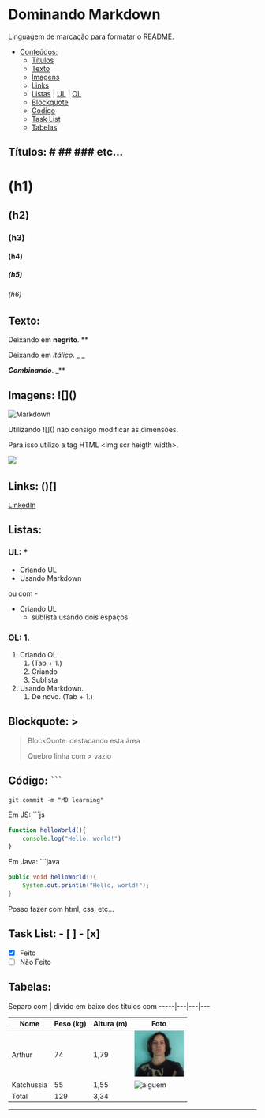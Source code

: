 # Dominando Markdown
Linguagem de marcação para formatar o README.
- [Conteúdos:](#dominando-markdown)
  - [Títulos](#títulos----etc)
  - [Texto](#texto)
  - [Imagens](#imagens-)
  - [Links](#links-)
  - [Listas](#listas) | 
[UL](#ul-) | 
[OL](#ol-1)
  - [Blockquote](#blockquote-)
  - [Código](#código-)
  - [Task List](#task-list-------x)
  - [Tabelas](#tabelas)
## Títulos: \# \## \### etc...
# (h1)
## (h2) 
### (h3)
#### (h4)
##### (h5)
###### (h6)
## Texto:
Deixando em **negrito**. \**

Deixando em _itálico_. \_ _

_**Combinando**_. \_**
## Imagens: \!\[]()
![Markdown](https://upload.wikimedia.org/wikipedia/commons/thumb/4/48/Markdown-mark.svg/175px-Markdown-mark.svg.png)

Utilizando \!\[]() não consigo modificar as dimensões.

Para isso utilizo a tag HTML \<img scr heigth width>.

<img src="https://upload.wikimedia.org/wikipedia/commons/thumb/4/48/Markdown-mark.svg/175px-Markdown-mark.svg.png" width="100px" heigth="75px">

## Links: \()[]
[LinkedIn](https://www.linkedin.com/in/arthur-exner-63a4431ba/)

## Listas:
### UL: \*
* Criando UL
* Usando Markdown

ou com - 

- Criando UL
  - sublista usando dois espaços
### OL: 1.
1. Criando OL.
    1. (Tab + 1.)
    2. Criando
    3. Sublista
2. Usando Markdown.
    1. De novo. (Tab + 1.)


## Blockquote: \>
>BlockQuote: destacando esta área
>
>Quebro linha com \> vazio

## Código: \```

```
git commit -m "MD learning"
```
Em JS: \`\`\`js
```js
function helloWorld(){
    console.log("Hello, world!")
}
```
Em Java: \`\`\`java
```java
public void helloWorld(){
    System.out.println("Hello, world!");
}
```
Posso fazer com html, css, etc...

## Task List: \- [ ] \- [x]
- [x] Feito
- [ ] Não Feito

## Tabelas: 
Separo com | divido em baixo dos títulos com -----|---|---|---

Nome | Peso (kg) | Altura (m) | Foto
-----|-----------|------------|-----
Arthur| 74 | 1,79 | <img src="img2/newMe.jpg" width="100" title="eu">
Katchussia| 55 | 1,55|<img src="https://uxwing.com/wp-content/themes/uxwing/download/peoples-avatars/female-face-icon.svg" width="100" title="alguem">
Total | 129 | 3,34
---